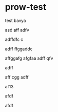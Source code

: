 # prow-test
test
bavya

asd
aff
adfv


adffdfc c

adff
ffggaddc

affggafg
afgfaa
adff
qfv

adff

aff
cgg
adff


af13


afdf

afdf
